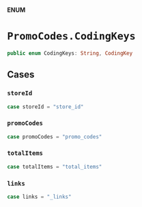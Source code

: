**ENUM**

# `PromoCodes.CodingKeys`

```swift
public enum CodingKeys: String, CodingKey
```

## Cases
### `storeId`

```swift
case storeId = "store_id"
```

### `promoCodes`

```swift
case promoCodes = "promo_codes"
```

### `totalItems`

```swift
case totalItems = "total_items"
```

### `links`

```swift
case links = "_links"
```

